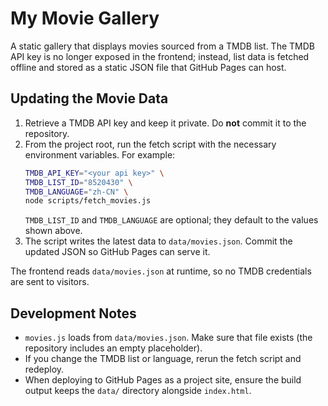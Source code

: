 # My Movie Gallery

A static gallery that displays movies sourced from a TMDB list. The TMDB API key is no longer exposed in the frontend; instead, list data is fetched offline and stored as a static JSON file that GitHub Pages can host.

## Updating the Movie Data

1. Retrieve a TMDB API key and keep it private. Do **not** commit it to the repository.
2. From the project root, run the fetch script with the necessary environment variables. For example:
   ```bash
   TMDB_API_KEY="<your api key>" \
   TMDB_LIST_ID="8520430" \
   TMDB_LANGUAGE="zh-CN" \
   node scripts/fetch_movies.js
   ```
   `TMDB_LIST_ID` and `TMDB_LANGUAGE` are optional; they default to the values shown above.
3. The script writes the latest data to `data/movies.json`. Commit the updated JSON so GitHub Pages can serve it.

The frontend reads `data/movies.json` at runtime, so no TMDB credentials are sent to visitors.

## Development Notes

- `movies.js` loads from `data/movies.json`. Make sure that file exists (the repository includes an empty placeholder).
- If you change the TMDB list or language, rerun the fetch script and redeploy.
- When deploying to GitHub Pages as a project site, ensure the build output keeps the `data/` directory alongside `index.html`.

